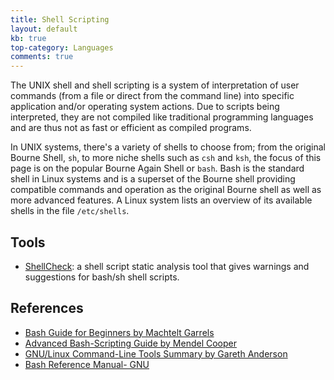 ```yaml
---
title: Shell Scripting
layout: default
kb: true
top-category: Languages
comments: true
---
```


The UNIX shell and shell scripting is a system of interpretation of user commands (from a file or direct from the command line) into specific application and/or operating system actions. Due to scripts being interpreted, they are not compiled like traditional programming languages and are thus not as fast or efficient as compiled programs.

In UNIX systems, there's a variety of shells to choose from; from the original Bourne Shell, `sh`, to more niche shells such as `csh` and `ksh`, the focus of this page is on the popular Bourne Again Shell or `bash`. Bash is the standard shell in Linux systems and is a superset of the Bourne shell providing compatible commands and operation as the original Bourne shell as well as more advanced features. A Linux system lists an overview of its available shells in the file `/etc/shells`.



## Tools

* [ShellCheck](https://github.com/koalaman/shellcheck): a shell script static analysis tool that gives warnings and suggestions for bash/sh shell scripts.

## References

* [Bash Guide for Beginners by Machtelt Garrels](http://www.tldp.org/LDP/Bash-Beginners-Guide/html/index.html)
* [Advanced Bash-Scripting Guide by Mendel Cooper](http://www.tldp.org/LDP/abs/html/index.html)
* [GNU/Linux Command-Line Tools Summary by Gareth Anderson](http://www.tldp.org/LDP/GNU-Linux-Tools-Summary/html/index.html)
* [Bash Reference Manual- GNU](https://www.gnu.org/software/bash/manual/bashref.html)
